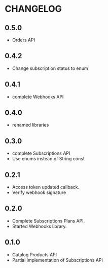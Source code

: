 # CHANGELOG

## 0.5.0
- Orders API

## 0.4.2
- Change subscription status to enum

## 0.4.1
- complete Webhooks API

## 0.4.0
- renamed libraries

## 0.3.0
- complete Subscriptions API
- Use enums instead of String const

## 0.2.1
- Access token updated callback. 
- Verify webhook signature

## 0.2.0
- Complete Subscriptions Plans API. 
- Started Webhooks library.

## 0.1.0
- Catalog Products API 
- Partial implementation of Subscriptions API
